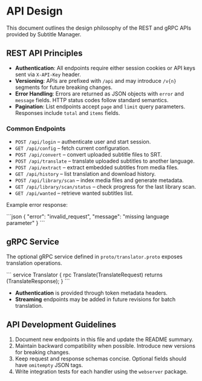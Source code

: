 <!-- file: docs/API_DESIGN.md -->

# API Design

This document outlines the design philosophy of the REST and gRPC APIs provided by Subtitle Manager.

## REST API Principles

- **Authentication**: All endpoints require either session cookies or API keys sent via `X-API-Key` header.
- **Versioning**: APIs are prefixed with `/api` and may introduce `/v{n}` segments for future breaking changes.
- **Error Handling**: Errors are returned as JSON objects with `error` and `message` fields. HTTP status codes follow standard semantics.
- **Pagination**: List endpoints accept `page` and `limit` query parameters. Responses include `total` and `items` fields.

### Common Endpoints

- `POST /api/login` – authenticate user and start session.
- `GET /api/config` – fetch current configuration.
- `POST /api/convert` – convert uploaded subtitle files to SRT.
- `POST /api/translate` – translate uploaded subtitles to another language.
- `POST /api/extract` – extract embedded subtitles from media files.
- `GET /api/history` – list translation and download history.
- `POST /api/library/scan` – index media files and generate metadata.
- `GET /api/library/scan/status` – check progress for the last library scan.
- `GET /api/wanted` – retrieve wanted subtitles list.

Example error response:

\```json
{
"error": "invalid_request",
"message": "missing language parameter"
}
\```

## gRPC Service

The optional gRPC service defined in `proto/translator.proto` exposes translation operations.

\```
service Translator {
rpc Translate(TranslateRequest) returns (TranslateResponse);
}
\```

- **Authentication** is provided through token metadata headers.
- **Streaming** endpoints may be added in future revisions for batch translation.

## API Development Guidelines

1. Document new endpoints in this file and update the README summary.
2. Maintain backward compatibility when possible. Introduce new versions for breaking changes.
3. Keep request and response schemas concise. Optional fields should have `omitempty` JSON tags.
4. Write integration tests for each handler using the `webserver` package.
